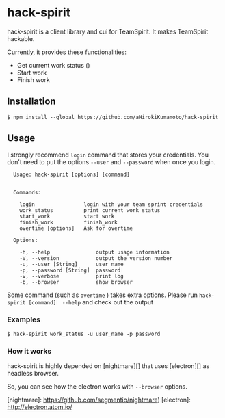 # hack-spirit

hack-spirit is a client library and cui for TeamSpirit.
It makes TeamSpirit hackable.

Currently, it provides these functionalities:

- Get current work status ()
- Start work
- Finish work

## Installation

```
$ npm install --global https://github.com/aHirokiKumamoto/hack-spirit
```


## Usage

I strongly recommend `login` command that stores your credentials.
You don't need to put the options `--user` and `--password` when once you login.

```
  Usage: hack-spirit [options] [command]


  Commands:

    login                login with your team sprint credentials
    work_status          print current work status
    start_work           start work
    finish_work          finish_work
    overtime [options]   Ask for overtime

  Options:

    -h, --help               output usage information
    -V, --version            output the version number
    -u, --user [String]      user name
    -p, --password [String]  password
    -v, --verbose            print log
    -b, --browser            show browser
```


Some command (such as `overtime` ) takes extra options.
Please run `hack-spirit [command]  --help` and check out the output


### Examples

```
$ hack-spirit work_status -u user_name -p password
```

### How it works

hack-spirit is highly depended on
[nightmare][] that uses [electron][] as headless browser.

So, you can see how the electron works with `--browser` options.


[nightmare]: https://github.com/segmentio/nightmare)
[electron]:  http://electron.atom.io/
